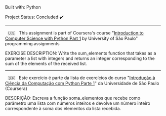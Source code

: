 Built with: Python 

 

Project Status: Concluded :heavy_check_mark: 

 

------------------------------------------------------------------------------------------------------------------------------------------------------- 

 

&nbsp; 🇺🇸 &nbsp; This assignment is part of Coursera's course "[Introduction to Computer Science with Python Part 1](https://www.coursera.org/learn/ciencia-computacao-python-conceitos) by University of São Paulo" programming assignments 

 

EXERCISE DESCRIPTION: Write the sum_elements function that takes as a parameter a list with integers and returns an integer corresponding to the sum of the elements of the received list.

 

 

------------------------------------------------------------------------------------------------------------------------------------------------------- 

 

 

&nbsp; 🇧🇷 &nbsp; Este exercício é parte da lista de exercícios do curso "[Introdução à Ciência da Computação com Python Parte 1](https://www.coursera.org/learn/ciencia-computacao-python-conceitos)" da Universidade de São Paulo (Coursera)  

 

 

DESCRIÇÃO: Escreva a função soma_elementos que recebe como parâmetro uma lista com números inteiros e devolve um número inteiro correspondente à soma dos elementos da lista recebida.

